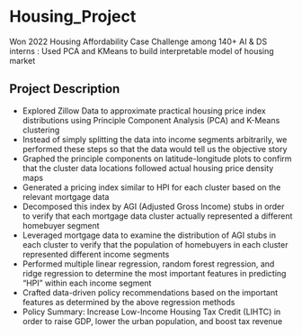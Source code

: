 # Housing_Project
 Won 2022 Housing Affordability Case Challenge among 140+ AI &amp; DS interns : Used PCA and KMeans to build interpretable model of housing market

## Project Description

 - Explored Zillow Data to approximate practical housing price index distributions using Principle Component Analysis (PCA) and K-Means clustering
 - Instead of simply splitting the data into income segments arbitrarily, we performed these steps so that the data would tell us the objective story
 - Graphed the principle components on latitude-longitude plots to confirm that the cluster data locations followed actual housing price density maps
 - Generated a pricing index similar to HPI for each cluster based on the relevant mortgage data
 - Decomposed this index by AGI (Adjusted Gross Income) stubs in order to verify that each mortgage data cluster actually represented a different homebuyer segment
 - Leveraged mortgage data to examine the distribution of AGI stubs in each cluster to verify that the population of homebuyers in each cluster represented different income segments
 - Performed multiple linear regression, random forest regression, and ridge regression to determine the most important features in predicting “HPI” within each income segment
 - Crafted data-driven policy recommendations based on the important features as determined by the above regression methods
 - Policy Summary: Increase Low-Income Housing Tax Credit (LIHTC) in order to raise GDP, lower the urban population, and boost tax revenue


